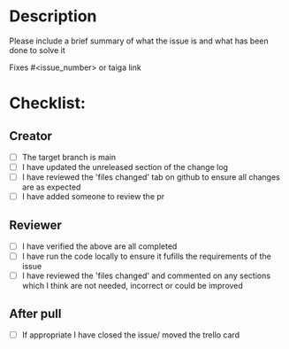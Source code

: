 # Description

Please include a brief summary of what the issue is and what has been done to solve it

Fixes #<issue_number> or taiga link

# Checklist:

## Creator

- [ ] The target branch is main
- [ ] I have updated the unreleased section of the change log
- [ ] I have reviewed the 'files changed' tab on github to ensure all changes are as expected
- [ ] I have added someone to review the pr

## Reviewer

- [ ] I have verified the above are all completed
- [ ] I have run the code locally to ensure it fufills the requirements of the issue
- [ ] I have reviewed the 'files changed' and commented on any sections which I think are not needed, incorrect or could be improved

## After pull

- [ ] If appropriate I have closed the issue/ moved the trello card
